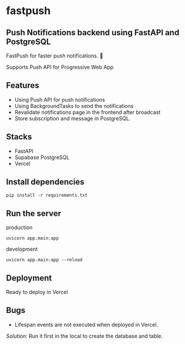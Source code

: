 # fastpush

## Push Notifications backend using FastAPI and PostgreSQL

FastPush for faster push notifications. 🚀

Supports Push API for Progressive Web App

## Features

- Using Push API for push notifications
- Using BackgroundTasks to send the notifications
- Revalidate notifications page in the frontend after broadcast
- Store subscription and message in PostgreSQL.

## Stacks

- FastAPI
- Supabase PostgreSQL
- Vercel

## Install dependencies

`pip install -r requirements.txt`

## Run the server

production

`uvicorn app.main:app`

development

`uvicorn app.main:app --reload`

## Deployment

Ready to deploy in Vercel

## Bugs

- Lifespan events are not executed when deployed in Vercel.

_Solution_: Run it first in the local to create the database and table.
